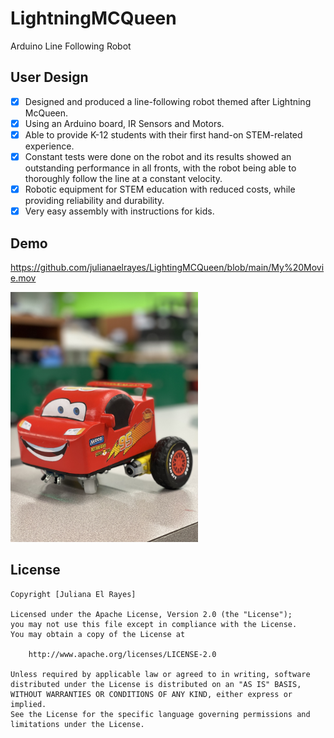 # LightningMCQueen

Arduino Line Following Robot

## User Design

* [x] Designed and produced a line-following robot themed after Lightning McQueen. 
* [x] Using an Arduino board, IR Sensors and Motors.
* [x] Able to provide K-12 students with their first hand-on STEM-related experience. 
* [x] Constant tests were done on the robot and its results showed an outstanding performance in all fronts, with the robot being able to thoroughly follow the line at a constant velocity. 
* [x] Robotic equipment for STEM education with reduced costs, while providing reliability and durability.
* [x] Very easy assembly with instructions for kids.

## Demo

https://github.com/julianaelrayes/LightingMCQueen/blob/main/My%20Movie.mov

<img src="https://github.com/julianaelrayes/LightingMCQueen/blob/0af409c57b4ca1ac82899fb95a580b5794b2ad22/RobotDesign.jpeg" width="300" height="400" />

## License

    Copyright [Juliana El Rayes]

    Licensed under the Apache License, Version 2.0 (the "License");
    you may not use this file except in compliance with the License.
    You may obtain a copy of the License at

        http://www.apache.org/licenses/LICENSE-2.0

    Unless required by applicable law or agreed to in writing, software
    distributed under the License is distributed on an "AS IS" BASIS,
    WITHOUT WARRANTIES OR CONDITIONS OF ANY KIND, either express or implied.
    See the License for the specific language governing permissions and
    limitations under the License.

